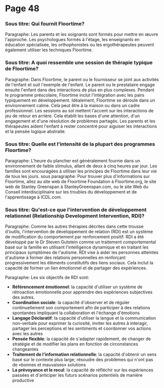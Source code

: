 # Page 48
### Sous titre: Qui fournit Floortime?

Paragraphe: Les parents et les soignants sont formés pour mettre en œuvre l'approche. Les psychologues formés à l'étage, les enseignants en éducation spécialisée, les orthophonistes ou les ergothérapeutes peuvent également utiliser les techniques Floortime.

### Sous titre: A quoi ressemble une session de thérapie typique de Floortime?

Paragraphe: Dans Floortime, le parent ou le fournisseur se joint aux activités de l'enfant et suit l'exemple de l'enfant. Le parent ou le prestataire engage ensuite l'enfant dans des interactions de plus en plus complexes. Pendant le programme préscolaire, Floortime inclut l'intégration avec les pairs typiquement en développement. Idéalement, Floortime se déroule dans un environnement calme. Cela peut être à la maison ou dans un cadre professionnel. Les sessions au sol mettent l'accent sur les interactions de jeu de retour en arrière. Cela établit les bases d'une attention, d'un engagement et d'une résolution de problèmes partagés. Les parents et les thérapeutes aident l'enfant à rester concentré pour aiguiser les interactions et la pensée logique abstraite.

### Sous titre: Quelle est l'intensité de la plupart des programmes Floortime?

Paragraphe: L'heure du plancher est généralement fournie dans un environnement de faible stimulus, allant de deux à cinq heures par jour. Les familles sont encouragées à utiliser les principes de Floortime dans leur vie de tous les jours.
sous paragraphe: Pour trouver plus d'informations sur Floortime, allez au site web de Floortime Foundation à Floortime.org, le site web de Stanley Greenspan à StanleyGreenspan.com, ou le site Web du Conseil interdisciplinaire sur les troubles du développement et de l'apprentissage à ICDL.com.

### Sous titre: Qu'est-ce que l'intervention de développement relationnel (Relationship Development Intervention, RDI)?

Paragraphe: Comme les autres thérapies décrites dans cette trousse d'outils, l'intervention de développement de relation (RDI) est un système de modification du comportement par renforcement positif. RDI a été développé par le Dr Steven Gutstein comme un traitement comportemental basé sur la famille en utilisant l'intelligence dynamique et en traitant les principaux symptômes de l'autisme. RDI vise à aider les personnes atteintes d'autisme à former des relations personnelles en renforçant progressivement les éléments constitutifs des liens sociaux. Cela inclut la capacité de former un lien émotionnel et de partager des expériences.

Paragraphe: Les six objectifs de RDI sont:
  * **Référencement émotionnel**: la capacité d'utiliser un système de rétroaction émotionnelle pour apprendre des expériences subjectives des autres.
  * **Coordination sociale**: la capacité d'observer et de réguler continuellement son comportement afin de participer à des relations spontanées impliquant la collaboration et l'échange d'émotions
  * **Langage Déclaratif**: la capacité d'utiliser la langue et la communication non-verbale pour exprimer la curiosité, inviter les autres à interagir, partager les perceptions et les sentiments et coordonner vos actions avec les autres
  * **Pensée flexible**: la capacité de s'adapter rapidement, de changer de stratégie et de modifier les plans en fonction de circonstances changeantes
  * **Traitement de l'information relationnelle**: la capacité d'obtenir un sens basé sur le contexte plus large; résoudre des problèmes qui n'ont pas de «bonnes et mauvaises» solutions
  * **La prévoyance et le recul**: la capacité de réfléchir sur les expériences passées et d'anticiper les futurs scénarios potentiels de manière productive
